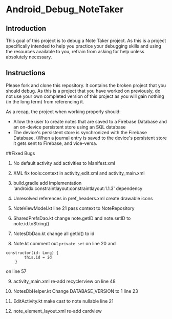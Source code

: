 # Android_Debug_NoteTaker

## Introduction

This goal of this project is to debug a Note Taker project. As this is a project specifically intended to help you practice your debugging skills and using the resources available to you, refrain from asking for help unless absolutely necessary.

## Instructions

Please fork and clone this repository. It contains the broken project that you should debug. As this is a project that you have worked on previously, do not use your own completed version of this project as you will gain nothing (in the long term) from referencing it.

As a recap, the project when working properly should:

- Allow the user to create notes that are saved to a Firebase Database and an on-device persistent store using an SQL database
- The device's persistent store is synchronized with the Firebase Database. (When a journal entry is saved to the device's persistent store it gets sent to Firebase, and vice-versa.

##Fixed Bugs

1. No default activity
	add activities to Manifest.xml

2. XML
	fix tools:context in activity_edit.xml and activity_main.xml

3. build.gradle
	add implementation 'androidx.constraintlayout:constraintlayout:1.1.3' dependency

4. Unresolved references in pref_headers.xml
	create drawable icons

5. NoteViewModel.kt
	line 21 pass context to NoteRepository

6. SharedPrefsDao.kt
	change note.getID and note.setID to note.id.toString()

7. NotesDbDao.kt
	change all getId() to id 

8. Note.kt
	comment out `private set` on line 20 and
```
constructor(id: Long) {
        this.id = id
    }
```
on line 57

9. activity_main.xml
	re-add recyclerview on line 48

10. NotesDbHelper.kt
	Change DATABASE_VERSION to 1 line 23

11. EditActivity.kt
	make cast to note nullable line 21

12. note_element_layout.xml
	re-add cardview
